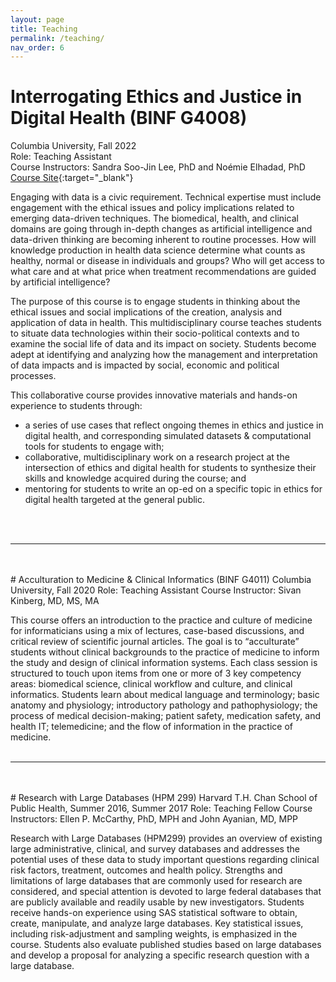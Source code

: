 ```yaml
---
layout: page
title: Teaching
permalink: /teaching/
nav_order: 6
---
```


# Interrogating Ethics and Justice in Digital Health (BINF G4008)   
Columbia University, Fall 2022   
Role: Teaching Assistant    
Course Instructors: Sandra Soo-Jin Lee, PhD and Noémie Elhadad, PhD   
[Course Site](https://elhadadlab.github.io/4008-02/){:target="_blank"}

Engaging with data is a civic requirement. Technical expertise must include engagement with the ethical issues and policy implications related to emerging data-driven techniques. The biomedical, health, and clinical domains are going through in-depth changes as artificial intelligence and data-driven thinking are becoming inherent to routine processes. How will knowledge production in health data science determine what counts as healthy, normal or disease in individuals and groups? Who will get access to what care and at what price when treatment recommendations are guided by artificial intelligence?

The purpose of this course is to engage students in thinking about the ethical issues and social implications of the creation, analysis and application of data in health. This multidisciplinary course teaches students to situate data technologies within their socio-political contexts and to examine the social life of data and its impact on society. Students become adept at identifying and analyzing how the management and interpretation of data impacts and is impacted by social, economic and political processes.

This collaborative course provides innovative materials and hands-on experience to students through:
- a series of use cases that reflect ongoing themes in ethics and justice in digital health, and corresponding simulated datasets & computational tools for students to engage with;
- collaborative, multidisciplinary work on a research project at the intersection of ethics and digital health for students to synthesize their skills and knowledge acquired during the course; and
- mentoring for students to write an op-ed on a specific topic in ethics for digital health targeted at the general public.
<br>
<br>
<hr>
<br>
<br>
# Acculturation to Medicine & Clinical Informatics (BINF G4011)   
Columbia University, Fall 2020   
Role: Teaching Assistant   
Course Instructor: Sivan Kinberg, MD, MS, MA   

This course offers an introduction to the practice and culture of medicine for informaticians using a mix of lectures, case-based discussions, and critical review of scientific journal articles. The goal is to “acculturate” students without clinical backgrounds to the practice of medicine to inform the study and design of clinical information systems. Each class session is structured to touch upon items from one or more of 3 key competency areas: biomedical science, clinical workflow and culture, and clinical informatics. Students learn about medical language and terminology; basic anatomy and physiology; introductory pathology and pathophysiology; the process of medical decision-making; patient safety, medication safety, and health IT; telemedicine; and the flow of information in the practice of medicine.
<br>
<br>
<hr>
<br>
<br>
# Research with Large Databases (HPM 299)   
Harvard T.H. Chan School of Public Health, Summer 2016, Summer 2017   
Role: Teaching Fellow    
Course Instructors: Ellen P. McCarthy, PhD, MPH and John Ayanian, MD, MPP   

Research with Large Databases (HPM299) provides an overview of existing large administrative, clinical, and survey databases and addresses the potential uses of these data to study important questions regarding clinical risk factors, treatment, outcomes and health policy. Strengths and limitations of large databases that are commonly used for research are considered, and special attention is devoted to large federal databases that are publicly available and readily usable by new investigators. Students receive hands-on experience using SAS statistical software to obtain, create, manipulate, and analyze large databases. Key statistical issues, including risk-adjustment and sampling weights, is emphasized in the course. Students also evaluate published studies based on large databases and develop a proposal for analyzing a specific research question with a large database.